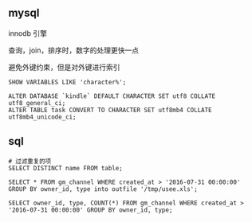 
## mysql
 
innodb 引擎

查询，join，排序时，数字的处理更快一点

避免外键约束，但是对外键进行索引

```
SHOW VARIABLES LIKE 'character%';

ALTER DATABASE `kindle` DEFAULT CHARACTER SET utf8 COLLATE utf8_general_ci;
ALTER TABLE task CONVERT TO CHARACTER SET utf8mb4 COLLATE utf8mb4_unicode_ci;
```

## sql

```
# 过滤重复的项
SELECT DISTINCT name FROM table;
```

```
SELECT * FROM gm_channel WHERE created_at > '2016-07-31 00:00:00' GROUP BY owner_id, type into outfile '/tmp/usee.xls';
```

```
SELECT owner_id, type, COUNT(*) FROM gm_channel WHERE created_at > '2016-07-31 00:00:00' GROUP BY owner_id, type;
```